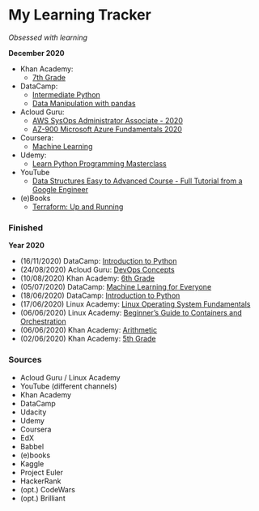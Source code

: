 # My Learning Tracker
*Obsessed with learning*  
  
**December 2020**  
* Khan Academy: 
  - [7th Grade](https://www.khanacademy.org/math/cc-seventh-grade-math)
* DataCamp:  
  - [Intermediate Python](https://learn.datacamp.com/courses/intermediate-python)
  - [Data Manipulation with pandas](https://learn.datacamp.com/courses/data-manipulation-with-pandas)
* Acloud Guru:
  - [AWS SysOps Administrator Associate - 2020](https://learn.acloud.guru/course/aws-certified-sysops-administrator-associate/dashboard)
  - [AZ-900 Microsoft Azure Fundamentals 2020](https://learn.acloud.guru/course/az-900-microsoft-azure-fundamentals/dashboard)
* Coursera:  
  - [Machine Learning](https://www.coursera.org/learn/machine-learning)
* Udemy: 
  - [Learn Python Programming Masterclass](https://www.udemy.com/course/python-the-complete-python-developer-course/)
* YouTube
  - [Data Structures Easy to Advanced Course - Full Tutorial from a Google Engineer](https://www.youtube.com/watch?v=RBSGKlAvoiM&ab_channel=freeCodeCamp.org)
* (e)Books
  - [Terraform: Up and Running](https://www.amazon.com/Terraform-Running-Writing-Infrastructure-Code-ebook/dp/B07XKF258P/ref=sr_1_1)
  
### Finished
**Year 2020**
* (16/11/2020) DataCamp: [Introduction to Python](https://learn.datacamp.com/courses/intro-to-python-for-data-science)
* (24/08/2020) Acloud Guru: [DevOps Concepts](https://learn.acloud.guru/course/devops-concepts/dashboard)
* (10/08/2020) Khan Academy: [6th Grade](https://www.khanacademy.org/math/cc-sixth-grade-math)
* (05/07/2020) DataCamp: [Machine Learning for Everyone](https://learn.datacamp.com/courses/machine-learning-for-everyone)
* (18/06/2020) DataCamp: [Introduction to Python](https://learn.datacamp.com/courses/intro-to-python-for-data-science)
* (17/06/2020) Linux Academy: [Linux Operating System Fundamentals](https://linuxacademy.com/cp/modules/view/id/286)
* (06/06/2020) Linux Academy: [Beginner’s Guide to Containers and Orchestration](https://linuxacademy.com/cp/modules/view/id/275)
* (06/06/2020) Khan Academy: [Arithmetic](https://www.khanacademy.org/math/arithmetic)
* (02/06/2020) Khan Academy: [5th Grade](https://www.khanacademy.org/math/cc-fifth-grade-math)

### Sources
* Acloud Guru / Linux Academy
* YouTube (different channels)
* Khan Academy
* DataCamp
* Udacity
* Udemy
* Coursera
* EdX
* Babbel
* (e)books
* Kaggle
* Project Euler
* HackerRank
* (opt.) CodeWars
* (opt.) Brilliant
